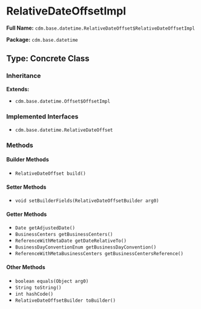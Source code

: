 # RelativeDateOffsetImpl

**Full Name:** `cdm.base.datetime.RelativeDateOffset$RelativeDateOffsetImpl`

**Package:** `cdm.base.datetime`

## Type: Concrete Class

### Inheritance

**Extends:**
- `cdm.base.datetime.Offset$OffsetImpl`

### Implemented Interfaces

- `cdm.base.datetime.RelativeDateOffset`

### Methods

#### Builder Methods

- `RelativeDateOffset build()`

#### Setter Methods

- `void setBuilderFields(RelativeDateOffsetBuilder arg0)`

#### Getter Methods

- `Date getAdjustedDate()`
- `BusinessCenters getBusinessCenters()`
- `ReferenceWithMetaDate getDateRelativeTo()`
- `BusinessDayConventionEnum getBusinessDayConvention()`
- `ReferenceWithMetaBusinessCenters getBusinessCentersReference()`

#### Other Methods

- `boolean equals(Object arg0)`
- `String toString()`
- `int hashCode()`
- `RelativeDateOffsetBuilder toBuilder()`

